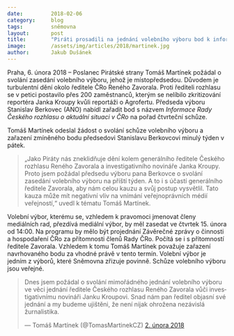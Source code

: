 ```yaml
---
date:         2018-02-06
category:     blog
tags:         sněmovna
layout:       post
title:        "Piráti prosadili na jednání volebního výboru bod k informacím o aktuální situaci v ČRo"
image:        /assets/img/articles/2018/martinek.jpg
author:       Jakub Dušánek
---
```


Praha, 6. února 2018 – Poslanec Pirátské strany Tomáš Martínek požádal o svolání zasedání volebního výboru, jehož je místopředsedou. Důvodem je turbulentní dění okolo ředitele ČRo Reného Zavorala. Proti řediteli rozhlasu se v petici postavilo přes 200 zaměstnanců, kterým se nelíbilo zkritizování reportéra Janka Kroupy kvůli reportáži o Agrofertu. Předseda výboru Stanislav Berkovec (ANO) nabídl zařadit bod s názvem *Informace Rady Českého rozhlasu o aktuální situaci v ČRo* na pořad čtvrteční schůze.

Tomáš Martínek odeslal žádost o svolání schůze volebního výboru a zařazení zmíněného bodu předsedovi Stanislavu Berkovcovi minulý týden v pátek. 

> „Jako Piráty nás zneklidňuje dění kolem generálního ředitele Českého rozhlasu Reného Zavorala a investigativního novináře Janka Kroupy. Proto jsem požádal předsedu výboru pana Berkovce o svolání zasedání volebního výboru na příští týden. A to i s účastí generálního ředitele Zavorala, aby nám celou kauzu a svůj postup vysvětlil. Tato kauza může mít negativní vliv na vnímání veřejnoprávních médií veřejností,“ uvedl k tématu Tomáš Martínek.

Volební výbor, kterému se, vzhledem k pravomoci jmenovat členy mediálních rad, přezdívá mediální výbor, by měl zasedat ve čtvrtek 15. února od 14:00. Na programu by mělo být projednání Závěrečné zprávy o činnosti a hospodaření ČRo za přítomnosti členů Rady ČRo. Počítá se i s přítomností ředitele Zavorala. Vzhledem k tomu Tomáš Martínek považuje zařazení navrhovaného bodu za vhodné právě v tento termín. Volební výbor je jedním z výborů, které Sněmovna zřizuje povinně. Schůze volebního výboru jsou veřejné.

<blockquote class="twitter-tweet" data-lang="cs"><p lang="cs" dir="ltr">Dnes jsem požádal o svolání mimořádného jednání volebního výboru ve věci jednání ředitele Českého rozhlasu Reného Zavorala vůči investigativnímu novináři Janku Kroupovi. Snad nám pan ředitel objasní své jednání a my budeme ujištěni, že není nijak ohrožena nezávislá žurnalistika.</p>&mdash; Tomáš Martínek (@TomasMartinekCZ) <a href="https://twitter.com/TomasMartinekCZ/status/959476105127387138?ref_src=twsrc%5Etfw">2. února 2018</a></blockquote>
<script async src="https://platform.twitter.com/widgets.js" charset="utf-8"></script>

